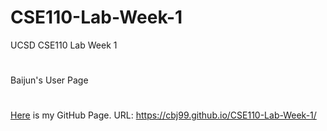 # CSE110-Lab-Week-1
UCSD CSE110 Lab Week 1
#
Baijun's User Page
#
[Here](https://cbj99.github.io/CSE110-Lab-Week-1/) is my GitHub Page.  URL: https://cbj99.github.io/CSE110-Lab-Week-1/
